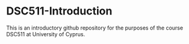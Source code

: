 # DSC511-Introduction
This is an introductory github repository for the purposes of the course DSC511 at University of Cyprus.
